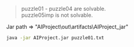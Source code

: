 > puzzle01 - puzzle04 are solvable. \
> puzzle05imp is not solvable.

Jar path => "AIProject\out\artifacts\AIProject_jar"

```sh
java -jar AIProject.jar puzzle01.txt
```
